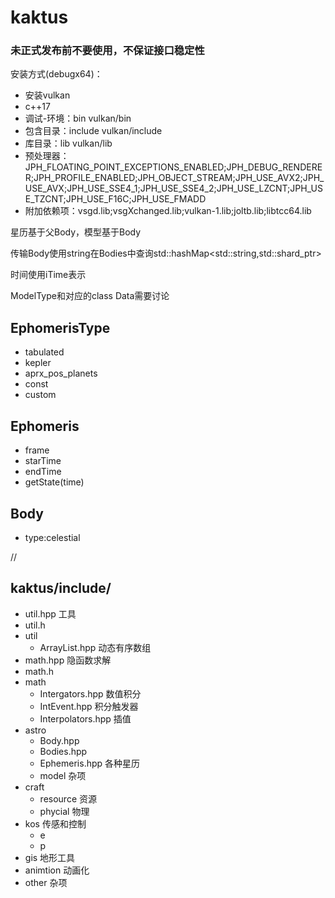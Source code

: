 # kaktus

### 未正式发布前不要使用，不保证接口稳定性

安装方式(debugx64)：
- 安装vulkan
- c++17
- 调试-环境：bin vulkan/bin
- 包含目录：include vulkan/include
- 库目录：lib vulkan/lib
- 预处理器：JPH_FLOATING_POINT_EXCEPTIONS_ENABLED;JPH_DEBUG_RENDERER;JPH_PROFILE_ENABLED;JPH_OBJECT_STREAM;JPH_USE_AVX2;JPH_USE_AVX;JPH_USE_SSE4_1;JPH_USE_SSE4_2;JPH_USE_LZCNT;JPH_USE_TZCNT;JPH_USE_F16C;JPH_USE_FMADD
- 附加依赖项：vsgd.lib;vsgXchanged.lib;vulkan-1.lib;joltb.lib;libtcc64.lib

星历基于父Body，模型基于Body

传输Body使用string在Bodies中查询std::hashMap<std::string,std::shard_ptr<Boby>>

时间使用iTime表示

ModelType和对应的class Data需要讨论

## EphomerisType
- tabulated
- kepler
- aprx_pos_planets
- const
- custom
## Ephomeris
- frame
- starTime
- endTime
- getState(time)
## Body
- type:celestial

//

## kaktus/include/
- util.hpp 工具
- util.h
- util
	- ArrayList.hpp 动态有序数组
- math.hpp 隐函数求解
- math.h
- math
	- Intergators.hpp 数值积分
	- IntEvent.hpp 积分触发器
	- Interpolators.hpp 插值
- astro
	- Body.hpp
	- Bodies.hpp
	- Ephemeris.hpp 各种星历
	- model 杂项
- craft
	- resource 资源
	- phycial 物理
- kos 传感和控制
	- e
	- p
- gis 地形工具
- animtion 动画化
- other 杂项